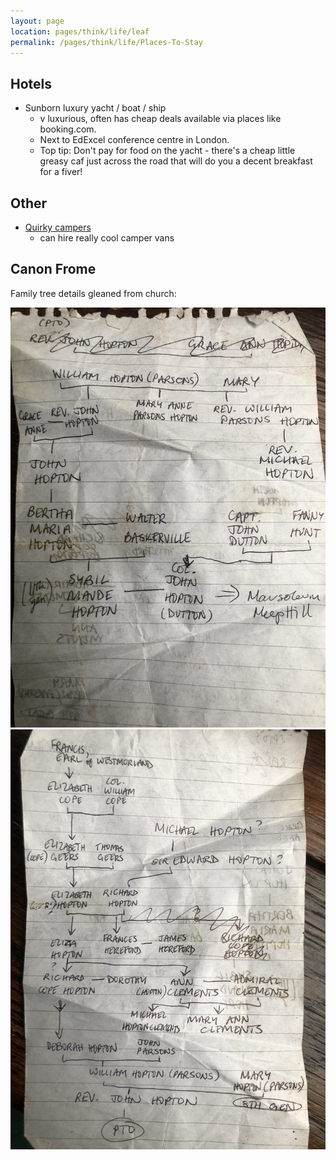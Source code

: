 ```yaml
---
layout: page
location: pages/think/life/leaf
permalink: /pages/think/life/Places-To-Stay
---
```


## Hotels

- Sunborn luxury yacht / boat / ship 
    - v luxurious, often has cheap deals available via places like booking.com. 
    - Next to EdExcel conference centre in London. 
    - Top tip: Don't pay for food on the yacht - there's a cheap little greasy caf just across the road that will do you a decent breakfast for a fiver!

## Other

- [Quirky campers](https://www.quirkycampers.com/uk/)
    - can hire really cool camper vans

## Canon Frome

Family tree details gleaned from church:

![Page 1](/resources/images/canon-frome-family-tree-01.JPG)
![Page 2](/resources/images/canon-frome-family-tree-02.JPG)